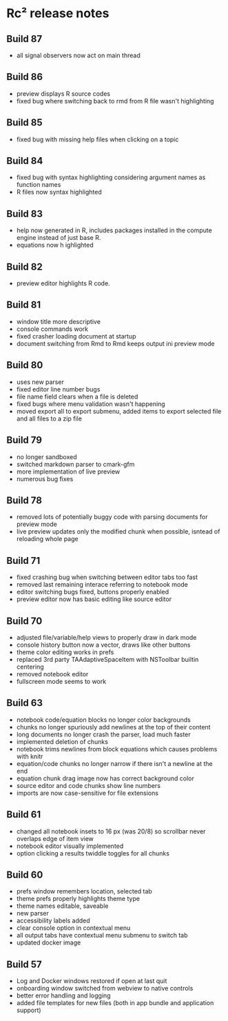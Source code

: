 # Rc² release notes

## Build 87

* all signal observers now act on main thread

## Build 86

* preview displays R source codes
* fixed bug where switching back to rmd from R file wasn't highlighting

## Build 85

* fixed bug with missing help files when clicking on a topic

## Build 84

* fixed bug with syntax highlighting considering argument names as function names
* R files now syntax highlighted

## Build 83

* help now generated in R, includes packages installed in the compute engine instead of just base R.
* equations now h ighlighted

## Build 82

* preview editor highlights R code.

## Build 81

* window title more descriptive
* console commands work
* fixed crasher loading document at startup
* document switching from Rmd to Rmd keeps output ini preview mode

## Build 80

* uses new parser
* fixed editor line number bugs 
* file name field clears when a file is deleted
* fixed bugs where menu validation wasn't happening
* moved export all to export submenu, added items to export selected file and all files to a zip file

## Build 79

* no longer sandboxed
* switched markdown parser to cmark-gfm
* more implementation of live preview
* numerous bug fixes

## Build 78

* removed lots of potentially buggy code with parsing documents for preview mode
* live preview updates only the modified chunk when possible, isntead of reloading whole page

## Build 71

* fixed crashing bug when switching between editor tabs too fast
* removed last remaining interace referring to notebook mode
* editor switching bugs fixed, buttons properly enabled
* preview editor now has basic editing like source editor

## Build 70

* adjusted file/variable/help views to properly draw in dark mode
* console history button now a vector, draws like other buttons
* theme color editing works in prefs
* replaced 3rd party TAAdaptiveSpaceItem with NSToolbar builtin centering
* removed notebook editor
* fullscreen mode seems to work

## Build 63

* notebook code/equation blocks no longer color backgrounds
* chunks no longer spuriously add newlines at the top of their content
* long documents no longer crash the parser, load much faster
* implemented deletion of chunks
* notebook trims newlines from block equations which causes problems with knitr
* equation/code chunks no longer narrow if there isn't a newline at the end
* equation chunk drag image now has correct background color
* source editor and code chunks show line numbers
* imports are now case-sensitive for file extensions

## Build 61

* changed all notebook insets to 16 px (was 20/8) so scrollbar never overlaps edge of item view
* notebook editor visually implemented
* option clicking a results twiddle toggles for all chunks

## Build 60

* prefs window remembers location, selected tab
* theme prefs properly highlights theme type 
* theme names editable, saveable
* new parser
* accessibility labels added
* clear console option in contextual menu
* all output tabs have contextual menu submenu to switch tab
* updated docker image

## Build 57

* Log and Docker windows restored if open at last quit
* onboarding window switched from webview to native controls
* better error handling and logging
* added file templates for new files (both in app bundle and application support)
